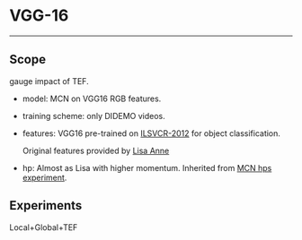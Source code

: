 # VGG-16
___

## Scope

gauge impact of TEF.

- model: MCN on VGG16 RGB features.

- training scheme: only DIDEMO videos.

- features: VGG16 pre-trained on [ILSVCR-2012](http://www.image-net.org/challenges/LSVRC/2012/) for object classification.

  Original features provided by [Lisa Anne](https://github.com/LisaAnne/LocalizingMoments#pre-extracted-features)

- hp: Almost as Lisa with higher momentum. Inherited from [MCN hps experiment](#006.-MCN-pytorch).

## Experiments
 
Local+Global+TEF